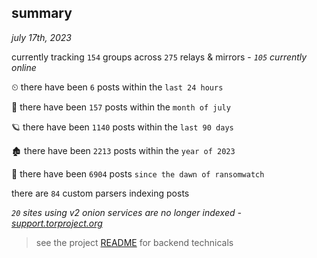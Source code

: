 
## summary
_july 17th, 2023_

currently tracking `154` groups across `275` relays & mirrors - _`105` currently online_

⏲ there have been `6` posts within the `last 24 hours`

🦈 there have been `157` posts within the `month of july`

🪐 there have been `1140` posts within the `last 90 days`

🏚 there have been `2213` posts within the `year of 2023`

🦕 there have been `6904` posts `since the dawn of ransomwatch`

there are `84` custom parsers indexing posts

_`20` sites using v2 onion services are no longer indexed - [support.torproject.org](https://support.torproject.org/onionservices/v2-deprecation/)_

> see the project [README](https://github.com/joshhighet/ransomwatch#ransomwatch--) for backend technicals
